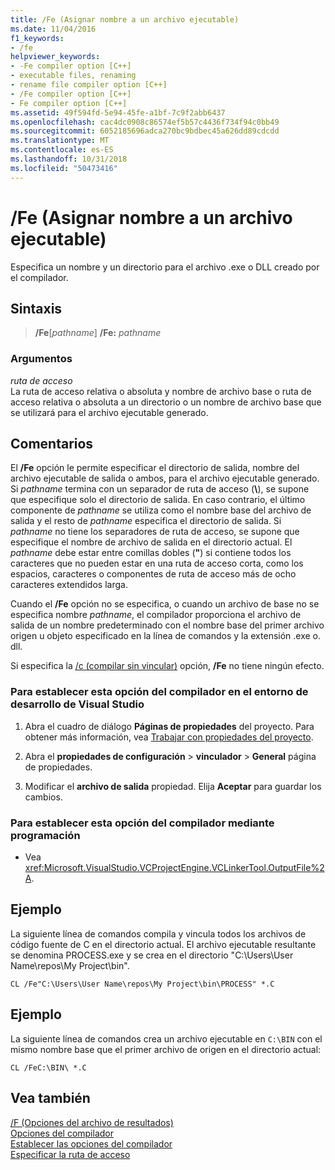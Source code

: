 ```yaml
---
title: /Fe (Asignar nombre a un archivo ejecutable)
ms.date: 11/04/2016
f1_keywords:
- /fe
helpviewer_keywords:
- -Fe compiler option [C++]
- executable files, renaming
- rename file compiler option [C++]
- /Fe compiler option [C++]
- Fe compiler option [C++]
ms.assetid: 49f594fd-5e94-45fe-a1bf-7c9f2abb6437
ms.openlocfilehash: cac4dc0908c86574ef5b57c4436f734f94c0bb49
ms.sourcegitcommit: 6052185696adca270bc9bdbec45a626dd89cdcdd
ms.translationtype: MT
ms.contentlocale: es-ES
ms.lasthandoff: 10/31/2018
ms.locfileid: "50473416"
---
```

# <a name="fe-name-exe-file"></a>/Fe (Asignar nombre a un archivo ejecutable)

Especifica un nombre y un directorio para el archivo .exe o DLL creado por el compilador.

## <a name="syntax"></a>Sintaxis

> **/Fe**[_pathname_] **/Fe:** _pathname_

### <a name="arguments"></a>Argumentos

*ruta de acceso*<br/>
La ruta de acceso relativa o absoluta y nombre de archivo base o ruta de acceso relativa o absoluta a un directorio o un nombre de archivo base que se utilizará para el archivo ejecutable generado.

## <a name="remarks"></a>Comentarios

El **/Fe** opción le permite especificar el directorio de salida, nombre del archivo ejecutable de salida o ambos, para el archivo ejecutable generado. Si *pathname* termina con un separador de ruta de acceso (**&#92;**), se supone que especifique solo el directorio de salida. En caso contrario, el último componente de *pathname* se utiliza como el nombre base del archivo de salida y el resto de *pathname* especifica el directorio de salida. Si *pathname* no tiene los separadores de ruta de acceso, se supone que especifique el nombre de archivo de salida en el directorio actual. El *pathname* debe estar entre comillas dobles (**"**) si contiene todos los caracteres que no pueden estar en una ruta de acceso corta, como los espacios, caracteres o componentes de ruta de acceso más de ocho caracteres extendidos larga.

Cuando el **/Fe** opción no se especifica, o cuando un archivo de base no se especifica nombre *pathname*, el compilador proporciona el archivo de salida de un nombre predeterminado con el nombre base del primer archivo origen u objeto especificado en la línea de comandos y la extensión .exe o. dll.

Si especifica la [/c (compilar sin vincular)](c-compile-without-linking.md) opción, **/Fe** no tiene ningún efecto.

### <a name="to-set-this-compiler-option-in-the-visual-studio-development-environment"></a>Para establecer esta opción del compilador en el entorno de desarrollo de Visual Studio

1. Abra el cuadro de diálogo **Páginas de propiedades** del proyecto. Para obtener más información, vea [Trabajar con propiedades del proyecto](../../ide/working-with-project-properties.md).

1. Abra el **propiedades de configuración** > **vinculador** > **General** página de propiedades.

1. Modificar el **archivo de salida** propiedad. Elija **Aceptar** para guardar los cambios.

### <a name="to-set-this-compiler-option-programmatically"></a>Para establecer esta opción del compilador mediante programación

- Vea <xref:Microsoft.VisualStudio.VCProjectEngine.VCLinkerTool.OutputFile%2A>.

## <a name="example"></a>Ejemplo

La siguiente línea de comandos compila y vincula todos los archivos de código fuente de C en el directorio actual. El archivo ejecutable resultante se denomina PROCESS.exe y se crea en el directorio "C:\Users\User Name\repos\My Project\bin".

```
CL /Fe"C:\Users\User Name\repos\My Project\bin\PROCESS" *.C
```

## <a name="example"></a>Ejemplo

La siguiente línea de comandos crea un archivo ejecutable en `C:\BIN` con el mismo nombre base que el primer archivo de origen en el directorio actual:

```
CL /FeC:\BIN\ *.C
```

## <a name="see-also"></a>Vea también

[/F (Opciones del archivo de resultados)](../../build/reference/output-file-f-options.md)<br/>
[Opciones del compilador](../../build/reference/compiler-options.md)<br/>
[Establecer las opciones del compilador](../../build/reference/setting-compiler-options.md)<br/>
[Especificar la ruta de acceso](../../build/reference/specifying-the-pathname.md)<br/>
